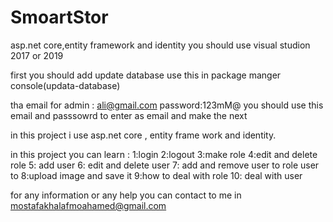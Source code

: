 # SmoartStor
asp.net core,entity framework and identity 
you should use visual studion 2017 or 2019

first you should add update database  use this in package manger console(updata-database) 
  
tha email for admin : ali@gmail.com password:123mM@ you should use this email and passsowrd to enter as email and make the
next 

in this project i use  asp.net core , entity frame work and identity.

in this project  you can learn :
1:login
2:logout
3:make role
4:edit and delete role
5: add user
6: edit and delete user
7: add and remove user to role  user to 
8:upload image and save it
9:how to deal with role
10: deal with user

for any information or any help you can contact to me in  mostafakhalafmoahamed@gmail.com
